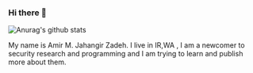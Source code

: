 ### Hi there 👋

![Anurag's github stats](https://github-readme-stats.vercel.app/api?username=sudoeruser&show_icons=true&theme=dark)
<br>

My name is Amir M. Jahangir Zadeh. I live in IR,WA , I am a newcomer to security research and programming and I am trying to learn and publish more about them.
